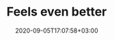 ---
title: "Feels even better"
date: 2020-09-05T17:07:58+03:00
type: route
category: "route"
route_type: "boulder"
sector_weight: 4
link_27crags: https://27crags.com/crags/veikkola/routes/route-6-370810
---